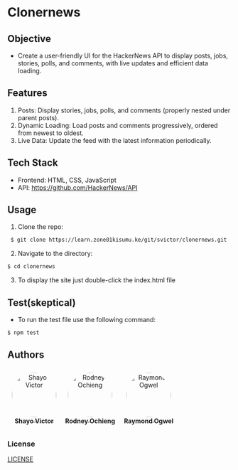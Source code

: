 # Clonernews

## Objective
* Create a user-friendly UI for the HackerNews API to display posts, jobs, stories, polls, and comments, with live updates and efficient data loading.

## Features
1.  Posts: Display stories, jobs, polls, and comments (properly nested under parent posts).
2. Dynamic Loading: Load posts and comments progressively, ordered from newest to oldest.
3. Live Data: Update the feed with the latest information periodically.


## Tech Stack
* Frontend: HTML, CSS, JavaScript 
* API: https://github.com/HackerNews/API

## Usage

1. Clone the repo:
 ```bash
  $ git clone https://learn.zone01kisumu.ke/git/svictor/clonernews.git
 ```

2. Navigate to the directory:

  ```bash
  $ cd clonernews
  ```

3. To display the site just double-click the index.html file 

## Test(skeptical)

* To run the test file use the following command:

```bash
$ npm test
```


## Authors
<div style="display: flex; justify-content: flex-start; margin: 0;">
    <div style="text-align: center; margin: 10px;">
        <a href="https://www.linkedin.com/in/shayo-victor-381370307?lipi=urn%3Ali%3Apage%3Ad_flagship3_profile_view_base_contact_details%3BtM4PTXbQRFml0XDk5FKlrA%3D%3D">
            <img src="https://learn.zone01kisumu.ke/git/avatars/4c262d87dda4f1dbcfac8ef82b1fd096?size=870" width="100" style="border-radius:50%;" alt="Shayo Victor"/>
            <br />
            <sub style="font-size:14px"><b>Shayo Victor</b></sub>
        </a>
    </div>
    <div style="text-align: center; margin: 10px;">
        <a href="https://www.linkedin.com/in/rodney-otieno?lipi=urn%3Ali%3Apage%3Ad_flagship3_profile_view_base_contact_details%3BKw20CdOhTduKqUGIxgvwCw%3D%3D">
            <img src="https://learn.zone01kisumu.ke/git/avatars/26d7e5268a96b56cc0931be26f049dd9?size=870" width="100" style="border-radius:50%;" alt="Rodney Ochieng"/>
            <br />
            <sub style="font-size:14px"><b>Rodney Ochieng</b></sub>
        </a>
    </div>
    <div style="text-align: center; margin: 10px;">
        <a href="https://www.linkedin.com/in/raymond-ogwel-86b18b310?lipi=urn%3Ali%3Apage%3Ad_flagship3_profile_view_base_contact_details%3BORUda4lrQj%2B3JUpSiSekUw%3D%3D">
            <img src="https://learn.zone01kisumu.ke/git/avatars/e0687449da479e5f8caa7b70585aa337?size=870" width="100" style="border-radius:50%;" alt="Raymond Ogwel"/>
            <br />
            <sub style="font-size:14px"><b>Raymond Ogwel</b></sub>
        </a>
    </div>
</div>

### License
[LICENSE](./LICENSE)


